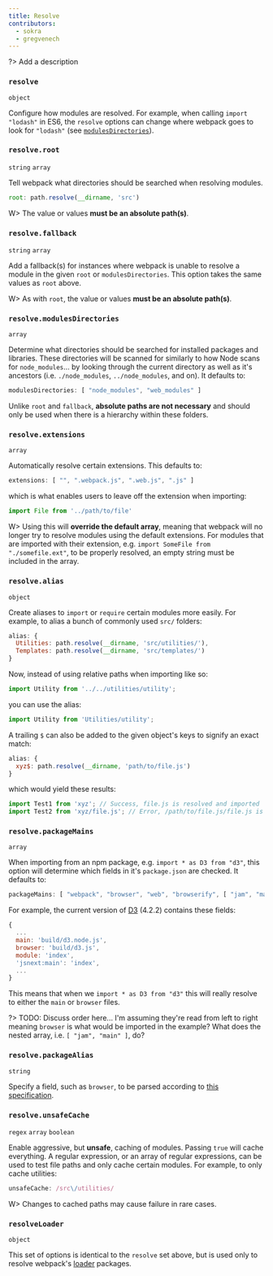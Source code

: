 ```yaml
---
title: Resolve
contributors:
  - sokra
  - gregvenech
---
```


?> Add a description

### `resolve`

`object`

Configure how modules are resolved. For example, when calling `import "lodash"` in ES6, the `resolve` options can change where webpack goes to look for `"lodash"` (see [`modulesDirectories`](#resolve-modulesdirectories)).


### `resolve.root`

`string` `array`

Tell webpack what directories should be searched when resolving modules. 

```js
root: path.resolve(__dirname, 'src')
```

W> The value or values **must be an absolute path(s)**.


### `resolve.fallback`

`string` `array`

Add a fallback(s) for instances where webpack is unable to resolve a module in the given `root` or `modulesDirectories`. This option takes the same values as `root` above.

W> As with `root`, the value or values **must be an absolute path(s)**.


### `resolve.modulesDirectories`

`array`

Determine what directories should be searched for installed packages and libraries. These directories will be scanned for similarly to how Node scans for `node_modules`... by looking through the current directory as well as it's ancestors (i.e. `./node_modules`, `../node_modules`, and on). It defaults to:

```js
modulesDirectories: [ "node_modules", "web_modules" ]
```

Unlike `root` and `fallback`, **absolute paths are not necessary** and should only be used when there is a hierarchy within these folders.


### `resolve.extensions`

`array`

Automatically resolve certain extensions. This defaults to:

```js
extensions: [ "", ".webpack.js", ".web.js", ".js" ]
```

which is what enables users to leave off the extension when importing:

```js
import File from '../path/to/file'
```

W> Using this will **override the default array**, meaning that webpack will no longer try to resolve modules using the default extensions. For modules that are imported with their extension, e.g. `import SomeFile from "./somefile.ext"`, to be properly resolved, an empty string must be included in the array.


### `resolve.alias`

`object`

Create aliases to `import` or `require` certain modules more easily. For example, to alias a bunch of commonly used `src/` folders:

```js
alias: {
  Utilities: path.resolve(__dirname, 'src/utilities/'),
  Templates: path.resolve(__dirname, 'src/templates/')
}
```

Now, instead of using relative paths when importing like so:

```js
import Utility from '../../utilities/utility';
```

you can use the alias:

```js
import Utility from 'Utilities/utility';
```

A trailing `$` can also be added to the given object's keys to signify an exact match:

```js
alias: {
  xyz$: path.resolve(__dirname, 'path/to/file.js')
}
```

which would yield these results:

```js
import Test1 from 'xyz'; // Success, file.js is resolved and imported
import Test2 from 'xyz/file.js'; // Error, /path/to/file.js/file.js is invalid
```


### `resolve.packageMains`

`array`

When importing from an npm package, e.g. `import * as D3 from "d3"`, this option will determine which fields in it's `package.json` are checked. It defaults to:

```js
packageMains: [ "webpack", "browser", "web", "browserify", [ "jam", "main" ], "main" ]
```

For example, the current version of [D3](https://d3js.org/) (4.2.2) contains these fields:

```js
{
  ...
  main: 'build/d3.node.js',
  browser: 'build/d3.js',
  module: 'index',
  'jsnext:main': 'index',
  ...
}
```

This means that when we `import * as D3 from "d3"` this will really resolve to either the `main` or `browser` files. 

?> TODO: Discuss order here... I'm assuming they're read from left to right meaning `browser` is what would be imported in the example? What does the nested array, i.e. `[ "jam", "main" ]`, do?


### `resolve.packageAlias`

`string`

Specify a field, such as `browser`, to be parsed according to [this specification](https://github.com/defunctzombie/package-browser-field-spec).


### `resolve.unsafeCache`

`regex` `array` `boolean`

Enable aggressive, but **unsafe**, caching of modules. Passing `true` will cache everything. A regular expression, or an array of regular expressions, can be used to test file paths and only cache certain modules. For example, to only cache utilities:

```js
unsafeCache: /src\/utilities/
```

W> Changes to cached paths may cause failure in rare cases.


### `resolveLoader`

`object`

This set of options is identical to the `resolve` set above, but is used only to resolve webpack's [loader](/concepts/loaders) packages.
